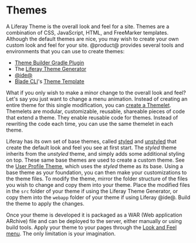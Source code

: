 # Themes [](id=introduction-to-themes)

A Liferay Theme is the overall look and feel for a site. Themes are a 
combination of CSS, JavaScript, HTML, and FreeMarker templates. Although the
default themes are nice, you may wish to create your own custom look and feel
for your site. @product@ provides several tools and environments that you can 
use to create themes:

- [Theme Builder Gradle Plugin](/develop/reference/-/knowledge_base/7-0/theme-builder-gradle-plugin)
- The 
[Liferay Theme Generator](/develop/tutorials/-/knowledge_base/7-0/themes-generator) 
- [@ide@](/develop/tutorials/-/knowledge_base/7-0/creating-themes-with-liferay-ide)
- [Blade CLI](/develop/tutorials/-/knowledge_base/7-0/blade-cli)'s 
[Theme Template](/develop/reference/-/knowledge_base/7-0/theme-template) 

What if you only wish to make a minor change to the overall look and feel? Let's
say you just want to change a menu animation. Instead of creating an entire
theme for this single modification, you can 
[create a Themelet](/develop/tutorials/-/knowledge_base/7-0/themelets).
Themelets are modular, customizable, reusable, shareable pieces of code that 
extend a theme. They enable reusable code for themes. Instead of rewriting the 
code each time, you can use the same themelet in each theme.

Liferay has its own set of base themes, called 
[styled](https://github.com/liferay/liferay-portal/tree/master/modules/apps/foundation/frontend-theme/frontend-theme-styled) 
and 
[unstyled](https://github.com/liferay/liferay-portal/tree/master/modules/apps/foundation/frontend-theme/frontend-theme-unstyled) 
that create the default look and feel you see at first start. The *styled* theme 
inherits from the *unstyled* theme, and simply adds some additional styling on 
top. These same base themes are used to create a custom theme. See the 
[User Profile Theme](https://github.com/liferay/liferay-portal/tree/1ec7ef30e409de8b53dc8342e8ba7e7540bceef8/modules/apps/foundation/frontend-theme/frontend-theme-user-profile),
which uses the *styled* theme as its base. Using a base theme as your 
foundation, you can then make your customizations to the theme files. To modify 
the theme, mirror the folder structure of the files you wish to change 
and copy them into your theme. Place the modified files in the `src` folder 
of your theme if using the Liferay Theme Generator, or copy them into the 
`webapp` folder of your theme if using Liferay @ide@. Build the theme to apply 
the changes.

Once your theme is developed it is packaged as a WAR (Web application ARchive)
file and can be deployed to the server, either manually or using build tools. 
Apply your theme to your pages through the 
[Look and Feel menu](https://dev.liferay.com/discover/portal/-/knowledge_base/7-0/creating-and-managing-pages#customizing-the-look-and-feel-of-site-pages). 
The only limitation is your imagination.
